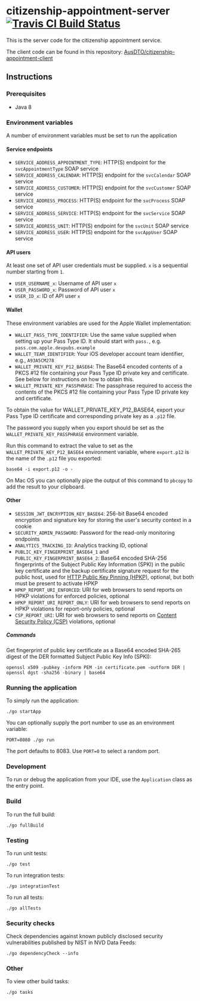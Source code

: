 # citizenship-appointment-server [![Travis CI Build Status](https://travis-ci.org/AusDTO/citizenship-appointment-server.svg?branch=master)](https://travis-ci.org/AusDTO/citizenship-appointment-server)

This is the server code for the citizenship appointment service.  

The client code can be found in this repository: [AusDTO/citizenship-appointment-client](https://github.com/AusDTO/citizenship-appointment-client)

## Instructions

### Prerequisites

- Java 8

### Environment variables

A number of environment variables must be set to run the application

#### Service endpoints

- `SERVICE_ADDRESS_APPOINTMENT_TYPE`: HTTP(S) endpoint for the `svcAppointmentType` SOAP service
- `SERVICE_ADDRESS_CALENDAR`: HTTP(S) endpoint for the `svcCalendar` SOAP service
- `SERVICE_ADDRESS_CUSTOMER`: HTTP(S) endpoint for the `svcCustomer` SOAP service
- `SERVICE_ADDRESS_PROCESS`: HTTP(S) endpoint for the `svcProcess` SOAP service
- `SERVICE_ADDRESS_SERVICE`: HTTP(S) endpoint for the `svcService` SOAP service
- `SERVICE_ADDRESS_UNIT`: HTTP(S) endpoint for the `svcUnit` SOAP service
- `SERVICE_ADDRESS_USER`: HTTP(S) endpoint for the `svcAppUser` SOAP service

#### API users

At least one set of API user credentials must be supplied. `x` is a sequential number starting from `1`.

- `USER_USERNAME_x`: Username of API user `x` 
- `USER_PASSWORD_x`: Password of API user `x`
- `USER_ID_x`: ID of API user `x`

#### Wallet

These environment variables are used for the Apple Wallet implementation:

- `WALLET_PASS_TYPE_IDENTIFIER`: Use the same value supplied when setting up your Pass Type ID. It should start with `pass.`, e.g. `pass.com.apple.devpubs.example`
- `WALLET_TEAM_IDENTIFIER`: Your iOS developer account team identifier, e.g., `A93A5CM278`
- `WALLET_PRIVATE_KEY_P12_BASE64`: The Base64 encoded contents of a PKCS #12 file containing your Pass Type ID private key and certificate. See below for instructions on how to obtain this. 
- `WALLET_PRIVATE_KEY_PASSPHRASE`: The passphrase required to access the contents of the PKCS #12 file containing your Pass Type ID private key and certificate. 

To obtain the value for WALLET_PRIVATE_KEY_P12_BASE64, export your Pass Type ID certificate and corresponding private key as a `.p12` file.

The password you supply when you export should be set as the `WALLET_PRIVATE_KEY_PASSPHRASE` environment variable.
 
Run this command to extract the value to set as the `WALLET_PRIVATE_KEY_P12_BASE64` environment variable, where `export.p12` is the name of the `.p12` file you exported:

    base64 -i export.p12 -o -
    
On Mac OS you can optionally pipe the output of this command to `pbcopy` to add the result to your clipboard.

#### Other

- `SESSION_JWT_ENCRYPTION_KEY_BASE64`: 256-bit Base64 encoded encryption and signature key for storing the user's security context in a cookie
- `SECURITY_ADMIN_PASSWORD`: Password for the read-only monitoring endpoints
- `ANALYTICS_TRACKING_ID`: Analytics tracking ID, optional
- `PUBLIC_KEY_FINGERPRINT_BASE64_1` and `PUBLIC_KEY_FINGERPRINT_BASE64_2`: Base64 encoded SHA-256 fingerprints of the Subject Public Key Information (SPKI) in the public key certificate and the backup certificate signature request for the public host, used for [HTTP Public Key Pinning (HPKP)](https://developer.mozilla.org/en/docs/Web/Security/Public_Key_Pinning), optional, but both must be present to activate HPKP
- `HPKP_REPORT_URI_ENFORCED`: URI for web browsers to send reports on HPKP violations for enforced policies, optional 
- `HPKP_REPORT_URI_REPORT_ONLY`: URI for web browsers to send reports on HPKP violations for report-only policies, optional 
- `CSP_REPORT_URI`: URI for web browsers to send reports on [Content Security Policy (CSP)](http://content-security-policy.com/) violations, optional 

##### Commands

Get fingerprint of public key certificate as a Base64 encoded SHA-265 digest of the DER formatted Subject Public Key Info (SPKI): 

    openssl x509 -pubkey -inform PEM -in certificate.pem -outform DER | openssl dgst -sha256 -binary | base64

### Running the application

To simply run the application:

    ./go startApp
    
You can optionally supply the port number to use as an environment variable:

    PORT=8080 ./go run

The port defaults to 8083. Use `PORT=0` to select a random port.

### Development

To run or debug the application from your IDE, use the `Application` class as the entry point.

### Build

To run the full build:

    ./go fullBuild

### Testing

To run unit tests:

    ./go test

To run integration tests:

    ./go integrationTest

To run all tests:

    ./go allTests

### Security checks
 
Check dependencies against known publicly disclosed security vulnerabilities published by NIST in NVD Data Feeds:

    ./go dependencyCheck --info

### Other

To view other build tasks:

    ./go tasks
